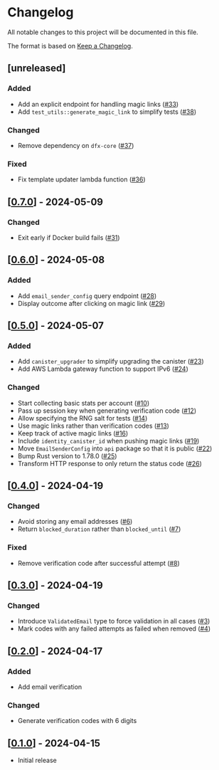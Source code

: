 # Changelog
All notable changes to this project will be documented in this file.

The format is based on [Keep a Changelog](https://keepachangelog.com/en/1.0.0/).

## [unreleased]

### Added 

- Add an explicit endpoint for handling magic links ([#33](https://github.com/open-chat-labs/ic-sign-in-with-email/pull/33))
- Add `test_utils::generate_magic_link` to simplify tests ([#38](https://github.com/open-chat-labs/ic-sign-in-with-email/pull/38))

### Changed

- Remove dependency on `dfx-core` ([#37](https://github.com/open-chat-labs/ic-sign-in-with-email/pull/37))

### Fixed

- Fix template updater lambda function ([#36](https://github.com/open-chat-labs/ic-sign-in-with-email/pull/36))

## [[0.7.0](https://github.com/open-chat-labs/ic-sign-in-with-email/releases/tag/v0.7.0)] - 2024-05-09

### Changed

- Exit early if Docker build fails ([#31](https://github.com/open-chat-labs/ic-sign-in-with-email/pull/31))

## [[0.6.0](https://github.com/open-chat-labs/ic-sign-in-with-email/releases/tag/v0.6.0)] - 2024-05-08

### Added 

- Add `email_sender_config` query endpoint ([#28](https://github.com/open-chat-labs/ic-sign-in-with-email/pull/28))
- Display outcome after clicking on magic link ([#29](https://github.com/open-chat-labs/ic-sign-in-with-email/pull/29))

## [[0.5.0](https://github.com/open-chat-labs/ic-sign-in-with-email/releases/tag/v0.5.0)] - 2024-05-07

### Added

- Add `canister_upgrader` to simplify upgrading the canister ([#23](https://github.com/open-chat-labs/ic-sign-in-with-email/pull/23))
- Add AWS Lambda gateway function to support IPv6 ([#24](https://github.com/open-chat-labs/ic-sign-in-with-email/pull/24))

### Changed

- Start collecting basic stats per account ([#10](https://github.com/open-chat-labs/ic-sign-in-with-email/pull/10))
- Pass up session key when generating verification code ([#12](https://github.com/open-chat-labs/ic-sign-in-with-email/pull/12))
- Allow specifying the RNG salt for tests ([#14](https://github.com/open-chat-labs/ic-sign-in-with-email/pull/14))
- Use magic links rather than verification codes ([#13](https://github.com/open-chat-labs/ic-sign-in-with-email/pull/13))
- Keep track of active magic links ([#16](https://github.com/open-chat-labs/ic-sign-in-with-email/pull/16))
- Include `identity_canister_id` when pushing magic links ([#19](https://github.com/open-chat-labs/ic-sign-in-with-email/pull/19))
- Move `EmailSenderConfig` into `api` package so that it is public ([#22](https://github.com/open-chat-labs/ic-sign-in-with-email/pull/22))
- Bump Rust version to 1.78.0 ([#25](https://github.com/open-chat-labs/ic-sign-in-with-email/pull/25))
- Transform HTTP response to only return the status code ([#26](https://github.com/open-chat-labs/ic-sign-in-with-email/pull/26))

## [[0.4.0](https://github.com/open-chat-labs/ic-sign-in-with-email/releases/tag/v0.4.0)] - 2024-04-19

### Changed

- Avoid storing any email addresses ([#6](https://github.com/open-chat-labs/ic-sign-in-with-email/pull/6))
- Return `blocked_duration` rather than `blocked_until` ([#7](https://github.com/open-chat-labs/ic-sign-in-with-email/pull/7))

### Fixed

- Remove verification code after successful attempt ([#8](https://github.com/open-chat-labs/ic-sign-in-with-email/pull/8))

## [[0.3.0](https://github.com/open-chat-labs/ic-sign-in-with-email/releases/tag/v0.3.0)] - 2024-04-19

### Changed

- Introduce `ValidatedEmail` type to force validation in all cases ([#3](https://github.com/open-chat-labs/ic-sign-in-with-email/pull/3))
- Mark codes with any failed attempts as failed when removed ([#4](https://github.com/open-chat-labs/ic-sign-in-with-email/pull/4))

## [[0.2.0](https://github.com/open-chat-labs/ic-sign-in-with-email/releases/tag/v0.2.0)] - 2024-04-17

### Added

- Add email verification

### Changed

- Generate verification codes with 6 digits

## [[0.1.0](https://github.com/open-chat-labs/ic-sign-in-with-email/releases/tag/v0.1.0)] - 2024-04-15

- Initial release
